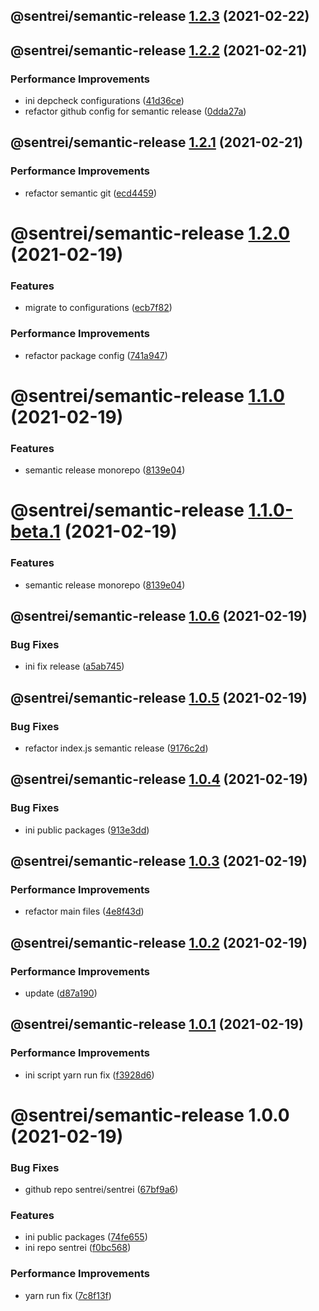 ## @sentrei/semantic-release [1.2.3](https://github.com/sentrei/sentrei/compare/@sentrei/semantic-release@1.2.2...@sentrei/semantic-release@1.2.3) (2021-02-22)

## @sentrei/semantic-release [1.2.2](https://github.com/sentrei/sentrei/compare/@sentrei/semantic-release@1.2.1...@sentrei/semantic-release@1.2.2) (2021-02-21)

### Performance Improvements

- ini depcheck configurations ([41d36ce](https://github.com/sentrei/sentrei/commit/41d36cef0459229e366d8d99bda9c0dfdac80ab0))
- refactor github config for semantic release ([0dda27a](https://github.com/sentrei/sentrei/commit/0dda27aab8e5cfcbc0f56a3be606ed609f41ff15))

## @sentrei/semantic-release [1.2.1](https://github.com/sentrei/sentrei/compare/@sentrei/semantic-release@1.2.0...@sentrei/semantic-release@1.2.1) (2021-02-21)

### Performance Improvements

- refactor semantic git ([ecd4459](https://github.com/sentrei/sentrei/commit/ecd44594338af40923954a0694ef97723c3d8b66))

# @sentrei/semantic-release [1.2.0](https://github.com/sentrei/sentrei/compare/@sentrei/semantic-release@1.1.0...@sentrei/semantic-release@1.2.0) (2021-02-19)

### Features

- migrate to configurations ([ecb7f82](https://github.com/sentrei/sentrei/commit/ecb7f82fa072f4e8309ec3658af7b519f57221f6))

### Performance Improvements

- refactor package config ([741a947](https://github.com/sentrei/sentrei/commit/741a94700f21845d1bdd67108e3aef3d991a2a59))

# @sentrei/semantic-release [1.1.0](https://github.com/sentrei/sentrei/compare/@sentrei/semantic-release@1.0.6...@sentrei/semantic-release@1.1.0) (2021-02-19)

### Features

- semantic release monorepo ([8139e04](https://github.com/sentrei/sentrei/commit/8139e04cb6a4f890a75752f25500244134b3bc4d))

# @sentrei/semantic-release [1.1.0-beta.1](https://github.com/sentrei/sentrei/compare/@sentrei/semantic-release@1.0.6...@sentrei/semantic-release@1.1.0-beta.1) (2021-02-19)

### Features

- semantic release monorepo ([8139e04](https://github.com/sentrei/sentrei/commit/8139e04cb6a4f890a75752f25500244134b3bc4d))

## @sentrei/semantic-release [1.0.6](https://github.com/sentrei/sentrei/compare/@sentrei/semantic-release@1.0.5...@sentrei/semantic-release@1.0.6) (2021-02-19)

### Bug Fixes

- ini fix release ([a5ab745](https://github.com/sentrei/sentrei/commit/a5ab7450730e305768fa66e5a838b60db2180276))

## @sentrei/semantic-release [1.0.5](https://github.com/sentrei/sentrei/compare/@sentrei/semantic-release@1.0.4...@sentrei/semantic-release@1.0.5) (2021-02-19)

### Bug Fixes

- refactor index.js semantic release ([9176c2d](https://github.com/sentrei/sentrei/commit/9176c2dc76c1d23b552ddfa6cfb47efe2fecea35))

## @sentrei/semantic-release [1.0.4](https://github.com/sentrei/sentrei/compare/@sentrei/semantic-release@1.0.3...@sentrei/semantic-release@1.0.4) (2021-02-19)

### Bug Fixes

- ini public packages ([913e3dd](https://github.com/sentrei/sentrei/commit/913e3dd2432e8d3ed6b4cd019300c313620505b3))

## @sentrei/semantic-release [1.0.3](https://github.com/sentrei/sentrei/compare/@sentrei/semantic-release@1.0.2...@sentrei/semantic-release@1.0.3) (2021-02-19)

### Performance Improvements

- refactor main files ([4e8f43d](https://github.com/sentrei/sentrei/commit/4e8f43dbef81b79ce52b0813a4f247023982aa85))

## @sentrei/semantic-release [1.0.2](https://github.com/sentrei/sentrei/compare/@sentrei/semantic-release@1.0.1...@sentrei/semantic-release@1.0.2) (2021-02-19)

### Performance Improvements

- update ([d87a190](https://github.com/sentrei/sentrei/commit/d87a19007098910ecd31f800de17ce2698b03ebd))

## @sentrei/semantic-release [1.0.1](https://github.com/sentrei/sentrei/compare/@sentrei/semantic-release@1.0.0...@sentrei/semantic-release@1.0.1) (2021-02-19)

### Performance Improvements

- ini script yarn run fix ([f3928d6](https://github.com/sentrei/sentrei/commit/f3928d6d1ee482697bd06e1d9ab17a47358274f5))

# @sentrei/semantic-release 1.0.0 (2021-02-19)

### Bug Fixes

- github repo sentrei/sentrei ([67bf9a6](https://github.com/sentrei/sentrei/commit/67bf9a6e7c9a938567f1983426b631561e7286d1))

### Features

- ini public packages ([74fe655](https://github.com/sentrei/sentrei/commit/74fe655b534c1aa0f27463d701301fad60ebf350))
- ini repo sentrei ([f0bc568](https://github.com/sentrei/sentrei/commit/f0bc5681e00604407a2c87890bbd48921e6a2ac4))

### Performance Improvements

- yarn run fix ([7c8f13f](https://github.com/sentrei/sentrei/commit/7c8f13f5c39f7a6b62d82361778e051437024dee))
